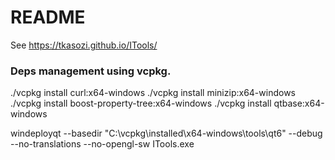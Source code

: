 # README #

See https://tkasozi.github.io/ITools/

### Deps management using vcpkg.

./vcpkg install curl:x64-windows
./vcpkg install minizip:x64-windows
./vcpkg install boost-property-tree:x64-windows
 ./vcpkg install qtbase:x64-windows

 windeployqt --basedir "C:\vcpkg\installed\x64-windows\tools\qt6" --debug --no-translations --no-opengl-sw ITools.exe